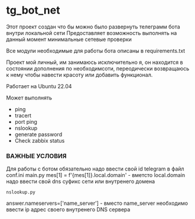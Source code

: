 # tg_bot_net

Этот проект создан что бы можно было развернуть телеграмм бота внутри локальной сети
Предоставляет возможность выполнять на данный момент минимальные сетевые проверки

Все модули необходимые для работы бота описаны в requirements.txt

Проект мой личный, им занимаюсь исключительно я, он находится в состоянии дополнения 
по необходимсоти, переодически возвращаюсь к нему чтобы навести красоту или добавить 
функционал. 

Работает  на Ubuntu 22.04

Может выполнять  
-  ping
-  tracert
-  port ping
-  nslookup
-  generate password
-  Check zabbix status

###             ВАЖНЫЕ УСЛОВИЯ            

Для работы с ботом обязательно надо ввести свой id telegram  в файл conf.ini
    main.py
mes[1] = f'{mes[1]}.local.domain'  - вметсто local.domain надо ввести свой dns суфикс сети или внутренего домена

    nslookup.py
answer.nameservers=['name_server']  - вместо name_server необходимо ввести ip  адрес своего внутренего DNS сервера
